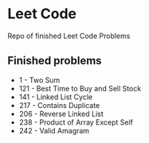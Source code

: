 # Leet Code
Repo of finished Leet Code Problems

## Finished problems
- 1 - Two Sum
- 121 - Best Time to Buy and Sell Stock
- 141 - Linked List Cycle
- 217 - Contains Duplicate
- 206 - Reverse Linked List
- 238 - Product of Array Except Self
- 242 - Valid Amagram